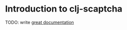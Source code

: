 # Introduction to clj-scaptcha

TODO: write [great documentation](http://jacobian.org/writing/what-to-write/)
